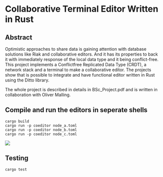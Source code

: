 # Collaborative Terminal Editor Written in Rust
## Abstract
Optimistic approaches to share data is gaining attention with database solutions like Riak and collaborative editors. And it has its properties to back it with immediately response of the local data type and it being conflict-free. This project implements a Conflictfree Replicated Data Type (CRDT), a network stack and a terminal to make a collaborative editor. The projects show that is possible to integrate and have functional editor written in Rust using the Ditto library.

The whole project is described in details in BSc_Project.pdf and is written in collaboration with Oliver Malling.

## Compile and run the editors in seperate shells
```
cargo build
cargo run -p coeditor node_a.toml
cargo run -p coeditor node_b.toml
cargo run -p coeditor node_c.toml
```

![](crdt_demo.gif)

## Testing
```
cargo test
```
